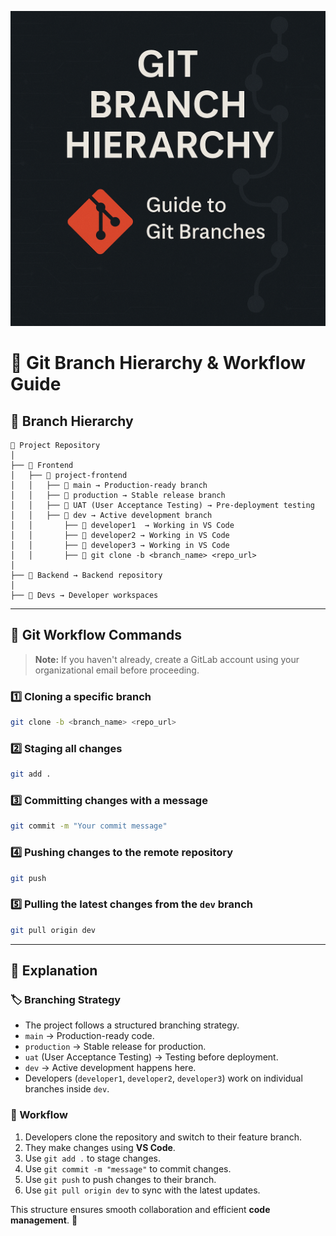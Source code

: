![Git Guide](https://github.com/premkambale/git-workflow-guide/blob/main/git-bg.png)
# 🚀 Git Branch Hierarchy & Workflow Guide

## 📂 Branch Hierarchy

```
📂 Project Repository
│
├── 📁 Frontend
│   ├── 📂 project-frontend
│   │   ├── 🌿 main → Production-ready branch
│   │   ├── 🌿 production → Stable release branch
│   │   ├── 🌿 UAT (User Acceptance Testing) → Pre-deployment testing
│   │   ├── 🌿 dev → Active development branch
│   │       ├── 👤 developer1  → Working in VS Code
│   │       ├── 👤 developer2 → Working in VS Code
│   │       ├── 👤 developer3 → Working in VS Code
│   │       ├── 🔗 git clone -b <branch_name> <repo_url>
│
├── 📁 Backend → Backend repository
│
├── 📁 Devs → Developer workspaces
```

---

## 🔧 Git Workflow Commands

> **Note:** If you haven't already, create a GitLab account using your organizational email before proceeding.

### 1️⃣ Cloning a specific branch  
```sh
git clone -b <branch_name> <repo_url>
```

### 2️⃣ Staging all changes  
```sh
git add .
```

### 3️⃣ Committing changes with a message  
```sh
git commit -m "Your commit message"
```

### 4️⃣ Pushing changes to the remote repository  
```sh
git push
```

### 5️⃣ Pulling the latest changes from the `dev` branch  
```sh
git pull origin dev
```

---

## 📖 Explanation

### 🏷️ Branching Strategy
- The project follows a structured branching strategy.
- `main` → Production-ready code.
- `production` → Stable release for production.
- `uat` (User Acceptance Testing) → Testing before deployment.
- `dev` → Active development happens here.
- Developers (`developer1`, `developer2`, `developer3`) work on individual branches inside `dev`.

### 🔄 Workflow
1. Developers clone the repository and switch to their feature branch.
2. They make changes using **VS Code**.
3. Use `git add .` to stage changes.
4. Use `git commit -m "message"` to commit changes.
5. Use `git push` to push changes to their branch.
6. Use `git pull origin dev` to sync with the latest updates.

This structure ensures smooth collaboration and efficient **code management**. 🚀

